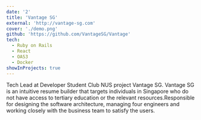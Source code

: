 ```yaml
---
date: '2'
title: 'Vantage SG'
external: 'http://vantage-sg.com'
cover: './demo.png'
github: 'https://github.com/VantageSG/Vantage'
tech:
  - Ruby on Rails
  - React
  - OAS3
  - Docker
showInProjects: true
---
```


Tech Lead at Developer Student Club NUS project Vantage SG. Vantage SG is an intuitive resume builder that targets individuals in Singapore who do not have access to tertiary education or the relevant resources.Responsible for designing the software architecture, managing four engineers and working closely with the business team to satisfy the users.
